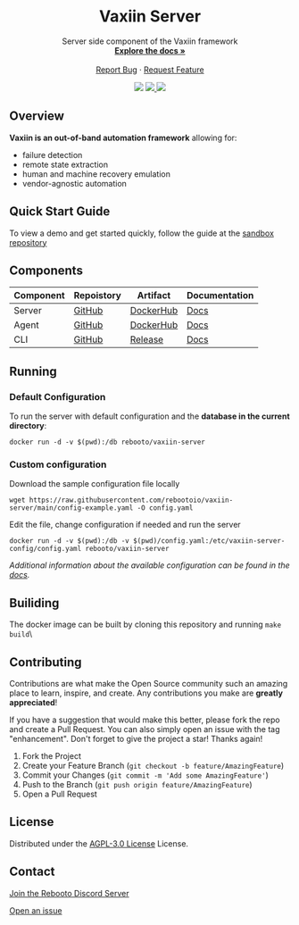 <div id="top"></div>
<div align="center">
  <h1 align="center">Vaxiin Server</h1>

  <p align="center">
    Server side component of the Vaxiin framework
    <br />
    <a href="https://docs.vaxiin.io"><strong>Explore the docs »</strong></a>
    <br />
    <br />
    <a href="https://github.com/rebootoio/vaxiin-server/issues/new?assignees=&labels=bug&template=bug_report.md&title=">Report Bug</a>
    ·
    <a href="https://github.com/rebootoio/vaxiin-server/issues/new?assignees=&labels=enhancement&template=feature_request.md&title=">Request Feature</a>
  </p>
    <a >
    <img src='https://img.shields.io/github/v/tag/rebootoio/vaxiin-server?style=for-the-badge'>
  </a>
  <a href='https://discord.gg/aEJ6qwcCGs'>
    <img src='https://img.shields.io/discord/813371439469297674?style=for-the-badge'>
  </a>
  <a href='https://github.com/rebootoio/vaxiin-server/blob/main/LICENSE'>
    <img src='https://img.shields.io/github/license/rebootoio/vaxiin-server?style=for-the-badge'>
  </a>
</div>

## Overview
**Vaxiin is an out-of-band automation framework** allowing for:  
- failure detection
- remote state extraction
- human and machine recovery emulation
- vendor-agnostic automation

## Quick Start Guide
To view a demo and get started quickly, follow the guide at the [sandbox repository](https://github.com/rebootoio/vaxiin-sandbox)


## Components
| Component | Repoistory | Artifact | Documentation |
|-----------|------------|----------|------|
| Server | [GitHub](https://github.com/rebootoio/vaxiin-server) | [DockerHub](https://hub.docker.com/repository/docker/rebooto/vaxiin-server) | [Docs](https://docs.vaxiin.io/configuration/server) |
| Agent | [GitHub](https://github.com/rebootoio/vaxiin-agent) | [DockerHub](https://hub.docker.com/repository/docker/rebooto/vaxiin-agent) | [Docs](https://docs.vaxiin.io/configuration/agent) |
| CLI | [GitHub](https://github.com/rebootoio/vaxctl)| [Release](https://github.com/rebootoio/vaxctl/releases) | [Docs](https://docs.vaxiin.io/configuration/cli) |

## Running
### Default Configuration
To run the server with default configuration and the **database in the current directory**:
```
docker run -d -v $(pwd):/db rebooto/vaxiin-server
```
### Custom configuration
Download the sample configuration file locally
```
wget https://raw.githubusercontent.com/rebootoio/vaxiin-server/main/config-example.yaml -O config.yaml
```
Edit the file, change configuration if needed and run the server
```
docker run -d -v $(pwd):/db -v $(pwd)/config.yaml:/etc/vaxiin-server-config/config.yaml rebooto/vaxiin-server
```
_Additional information about the available configuration can be found in the [docs](https://docs.vaxiin.io/configuration/server)._

## Builiding
The docker image can be built by cloning this repository and running `make build`\

## Contributing

Contributions are what make the Open Source community such an amazing place to learn, inspire, and create. Any contributions you make are **greatly appreciated**!

If you have a suggestion that would make this better, please fork the repo and create a Pull Request. You can also simply open an issue with the tag "enhancement".
Don't forget to give the project a star! Thanks again!

1. Fork the Project
2. Create your Feature Branch (`git checkout -b feature/AmazingFeature`)
3. Commit your Changes (`git commit -m 'Add some AmazingFeature'`)
4. Push to the Branch (`git push origin feature/AmazingFeature`)
5. Open a Pull Request


## License
Distributed under the [AGPL-3.0 License](https://github.com/rebootoio/vaxiin-server/blob/main/LICENSE) License.

## Contact
[Join the Rebooto Discord Server](https://discord.gg/aEJ6qwcCGs)

[Open an issue](https://github.com/rebootoio/vaxiin-server/issues)
